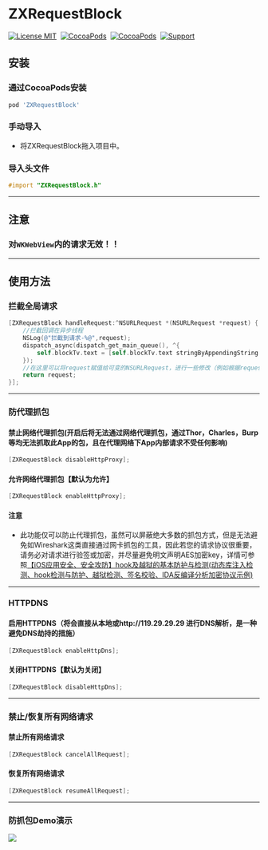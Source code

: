 # ZXRequestBlock
[![License MIT](https://img.shields.io/badge/license-MIT-green.svg?style=flat)](https://raw.githubusercontent.com/smilezxlee/ZXRequestBlock/master/LICENSE)&nbsp;
[![CocoaPods](http://img.shields.io/cocoapods/v/ZXRequestBlock.svg?style=flat)](http://cocoapods.org/?q=ZXRequestBlock)&nbsp;
[![CocoaPods](http://img.shields.io/cocoapods/p/ZXRequestBlock.svg?style=flat)](http://cocoapods.org/?q=ZXRequestBlock)&nbsp;
[![Support](https://img.shields.io/badge/support-iOS%208.0%2B%20-blue.svg?style=flat)](https://www.apple.com/nl/ios/)&nbsp;
## 安装
### 通过CocoaPods安装
```ruby
pod 'ZXRequestBlock'
```
### 手动导入
* 将ZXRequestBlock拖入项目中。

### 导入头文件
```objective-c
#import "ZXRequestBlock.h"
```
***

## 注意

### 对`WKWebView`内的请求无效！！

***

## 使用方法

### 拦截全局请求
```objective-c
[ZXRequestBlock handleRequest:^NSURLRequest *(NSURLRequest *request) {
    //拦截回调在异步线程
    NSLog(@"拦截到请求-%@",request);
    dispatch_async(dispatch_get_main_queue(), ^{
        self.blockTv.text = [self.blockTv.text stringByAppendingString:[NSString stringWithFormat:@"拦截到请求--%@\n",request]];
    });
    //在这里可以将request赋值给可变的NSURLRequest，进行一些修改（例如根据request的url过滤单独对一些请求的请求体进行修改等）然后再return，达到修改request的目的。
    return request;
}];
```
*** 
### 防代理抓包
#### 禁止网络代理抓包(开启后将无法通过网络代理抓包，通过Thor，Charles，Burp等均无法抓取此App的包，且在代理网络下App内部请求不受任何影响)
```objective-c
[ZXRequestBlock disableHttpProxy];
```
#### 允许网络代理抓包【默认为允许】
```objective-c
[ZXRequestBlock enableHttpProxy];
```





#### 注意 
* 此功能仅可以防止代理抓包，虽然可以屏蔽绝大多数的抓包方式，但是无法避免如Wireshark这类直接通过网卡抓包的工具，因此若您的请求协议很重要，请务必对请求进行验签或加密，并尽量避免明文声明AES加密key，详情可参照[【iOS应用安全、安全攻防】hook及越狱的基本防护与检测(动态库注入检测、hook检测与防护、越狱检测、签名校验、IDA反编译分析加密协议示例)](https://github.com/SmileZXLee/ZXHookDetection)

*** 

### HTTPDNS
#### 启用HTTPDNS（将会直接从本地或http://119.29.29.29 进行DNS解析，是一种避免DNS劫持的措施）
```objective-c
[ZXRequestBlock enableHttpDns];
```
#### 关闭HTTPDNS【默认为关闭】
```objective-c
[ZXRequestBlock disableHttpDns];
```

*** 

### 禁止/恢复所有网络请求
#### 禁止所有网络请求
```objective-c
[ZXRequestBlock cancelAllRequest];
```
#### 恢复所有网络请求
```objective-c
[ZXRequestBlock resumeAllRequest];
```
*** 

### 防抓包Demo演示
<img src="http://www.zxlee.cn/ZXRequestBlockDemo1.gif"/>




